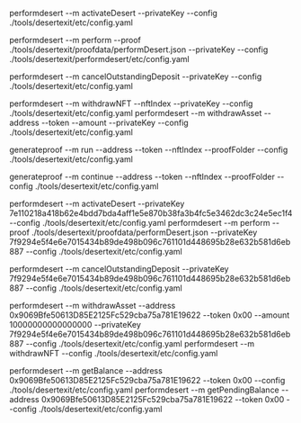 
performdesert --m activateDesert  --privateKey   --config ./tools/desertexit/etc/config.yaml

performdesert --m perform  --proof ./tools/desertexit/proofdata/performDesert.json  --privateKey  --config ./tools/desertexit/performdesert/etc/config.yaml

performdesert --m cancelOutstandingDeposit  --privateKey  --config ./tools/desertexit/etc/config.yaml

performdesert --m withdrawNFT   --nftIndex  --privateKey  --config ./tools/desertexit/etc/config.yaml
performdesert --m withdrawAsset    --address --token --amount --privateKey  --config ./tools/desertexit/etc/config.yaml



generateproof --m run  --address --token --nftIndex  --proofFolder  --config ./tools/desertexit/etc/config.yaml

generateproof --m continue  --address --token  --nftIndex --proofFolder  --config ./tools/desertexit/etc/config.yaml




performdesert --m activateDesert  --privateKey 7e110218a418b62e4bdd7bda4aff1e5e870b38fa3b4fc5e3462dc3c24e5ec1f4   --config ./tools/desertexit/etc/config.yaml
performdesert --m perform  --proof ./tools/desertexit/proofdata/performDesert.json  --privateKey 7f9294e5f4e6e7015434b89de498b096c761101d448695b28e632b581d6eb887  --config ./tools/desertexit/etc/config.yaml

performdesert --m cancelOutstandingDeposit  --privateKey 7f9294e5f4e6e7015434b89de498b096c761101d448695b28e632b581d6eb887  --config ./tools/desertexit/etc/config.yaml


performdesert --m withdrawAsset  --address 0x9069Bfe50613D85E2125Fc529cba75a781E19622  --token 0x00 --amount 10000000000000000 --privateKey 7f9294e5f4e6e7015434b89de498b096c761101d448695b28e632b581d6eb887 --config ./tools/desertexit/etc/config.yaml
performdesert --m withdrawNFT  --config ./tools/desertexit/etc/config.yaml


performdesert --m getBalance  --address 0x9069Bfe50613D85E2125Fc529cba75a781E19622  --token 0x00 --config ./tools/desertexit/etc/config.yaml
performdesert --m getPendingBalance  --address 0x9069Bfe50613D85E2125Fc529cba75a781E19622  --token 0x00 --config ./tools/desertexit/etc/config.yaml

